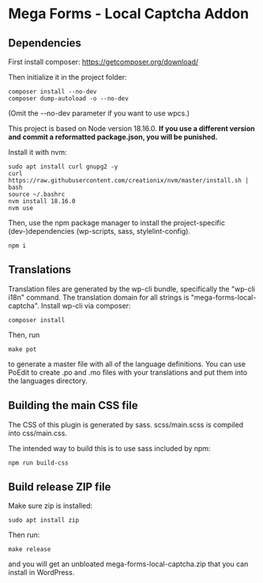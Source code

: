 # Mega Forms - Local Captcha Addon

## Dependencies

First install composer:
https://getcomposer.org/download/

Then initialize it in the project folder:
```
composer install --no-dev
composer dump-autoload -o --no-dev
```

(Omit the --no-dev parameter if you want to use wpcs.)

This project is based on Node version 18.16.0. **If you use a different version and commit a reformatted package.json, you will be punished.**

Install it with nvm:

```
sudo apt install curl gnupg2 -y
curl https://raw.githubusercontent.com/creationix/nvm/master/install.sh | bash
source ~/.bashrc
nvm install 18.16.0
nvm use
```

Then, use the npm package manager to install the project-specific (dev-)dependencies (wp-scripts, sass, stylelint-config).

```
npm i
```

## Translations

Translation files are generated by the wp-cli bundle, specifically the "wp-cli i18n" command. The translation domain for all strings is "mega-forms-local-captcha". Install wp-cli via composer:

```
composer install
```

Then, run

```
make pot
```

to generate a master file with all of the language definitions. You can use PoEdit to create .po and .mo files with your translations and put them into the languages directory.

## Building the main CSS file

The CSS of this plugin is generated by sass.
scss/main.scss is compiled into css/main.css.

The intended way to build this is to use sass included by npm:

    npm run build-css

## Build release ZIP file

Make sure zip is installed:

    sudo apt install zip

Then run:

    make release

and you will get an unbloated mega-forms-local-captcha.zip that you can install in WordPress.
